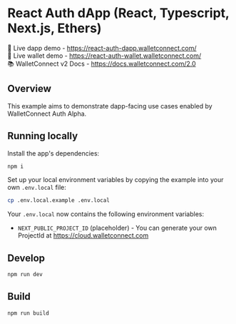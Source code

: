 # React Auth dApp (React, Typescript, Next.js, Ethers)

🔗 Live dapp demo - https://react-auth-dapp.walletconnect.com/ <br />
🔗 Live wallet demo - https://react-auth-wallet.walletconnect.com/ <br />
📚 WalletConnect v2 Docs - https://docs.walletconnect.com/2.0

## Overview

This example aims to demonstrate dapp-facing use cases enabled by WalletConnect Auth Alpha.

## Running locally

Install the app's dependencies:

```bash
npm i
```

Set up your local environment variables by copying the example into your own `.env.local` file:

```bash
cp .env.local.example .env.local
```

Your `.env.local` now contains the following environment variables:

- `NEXT_PUBLIC_PROJECT_ID` (placeholder) - You can generate your own ProjectId at https://cloud.walletconnect.com

## Develop

```bash
npm run dev
```

## Build

```bash
npm run build
```
